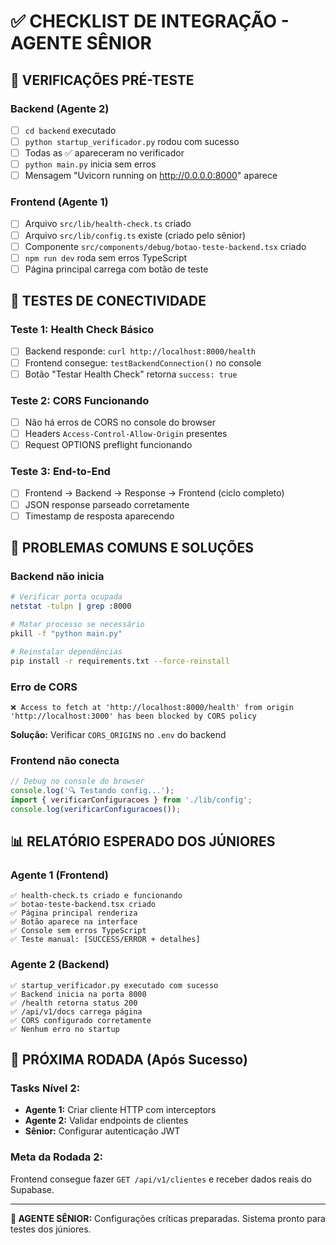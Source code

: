 # ✅ CHECKLIST DE INTEGRAÇÃO - AGENTE SÊNIOR

## 🎯 VERIFICAÇÕES PRÉ-TESTE

### **Backend (Agente 2)**
- [ ] `cd backend` executado
- [ ] `python startup_verificador.py` rodou com sucesso
- [ ] Todas as ✅ apareceram no verificador
- [ ] `python main.py` inicia sem erros
- [ ] Mensagem "Uvicorn running on http://0.0.0.0:8000" aparece

### **Frontend (Agente 1)**  
- [ ] Arquivo `src/lib/health-check.ts` criado
- [ ] Arquivo `src/lib/config.ts` existe (criado pelo sênior)
- [ ] Componente `src/components/debug/botao-teste-backend.tsx` criado
- [ ] `npm run dev` roda sem erros TypeScript
- [ ] Página principal carrega com botão de teste

## 🔬 TESTES DE CONECTIVIDADE

### **Teste 1: Health Check Básico**
- [ ] Backend responde: `curl http://localhost:8000/health`
- [ ] Frontend consegue: `testBackendConnection()` no console
- [ ] Botão "Testar Health Check" retorna `success: true`

### **Teste 2: CORS Funcionando**
- [ ] Não há erros de CORS no console do browser
- [ ] Headers `Access-Control-Allow-Origin` presentes
- [ ] Request OPTIONS preflight funcionando

### **Teste 3: End-to-End**
- [ ] Frontend → Backend → Response → Frontend (ciclo completo)
- [ ] JSON response parseado corretamente
- [ ] Timestamp de resposta aparecendo

## 🚨 PROBLEMAS COMUNS E SOLUÇÕES

### **Backend não inicia**
```bash
# Verificar porta ocupada
netstat -tulpn | grep :8000

# Matar processo se necessário
pkill -f "python main.py"

# Reinstalar dependências
pip install -r requirements.txt --force-reinstall
```

### **Erro de CORS**
```
❌ Access to fetch at 'http://localhost:8000/health' from origin 'http://localhost:3000' has been blocked by CORS policy
```
**Solução:** Verificar `CORS_ORIGINS` no `.env` do backend

### **Frontend não conecta**
```typescript
// Debug no console do browser
console.log('🔍 Testando config...');
import { verificarConfiguracoes } from './lib/config';
console.log(verificarConfiguracoes());
```

## 📊 RELATÓRIO ESPERADO DOS JÚNIORES

### **Agente 1 (Frontend)**
```
✅ health-check.ts criado e funcionando
✅ botao-teste-backend.tsx criado
✅ Página principal renderiza
✅ Botão aparece na interface
✅ Console sem erros TypeScript
✅ Teste manual: [SUCCESS/ERROR + detalhes]
```

### **Agente 2 (Backend)**
```
✅ startup_verificador.py executado com sucesso
✅ Backend inicia na porta 8000
✅ /health retorna status 200
✅ /api/v1/docs carrega página
✅ CORS configurado corretamente
✅ Nenhum erro no startup
```

## 🎯 PRÓXIMA RODADA (Após Sucesso)

### **Tasks Nível 2:**
- **Agente 1:** Criar cliente HTTP com interceptors
- **Agente 2:** Validar endpoints de clientes
- **Sênior:** Configurar autenticação JWT

### **Meta da Rodada 2:**
Frontend consegue fazer `GET /api/v1/clientes` e receber dados reais do Supabase.

---

**🤖 AGENTE SÊNIOR:** Configurações críticas preparadas. Sistema pronto para testes dos júniores.